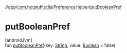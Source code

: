 //[app](../../../index.md)/[com.hotstuff.utils](../index.md)/[PreferenceHelper](index.md)/[putBooleanPref](put-boolean-pref.md)

# putBooleanPref

[androidJvm]\
fun [putBooleanPref](put-boolean-pref.md)(key: [String](https://kotlinlang.org/api/latest/jvm/stdlib/kotlin/-string/index.html), value: [Boolean](https://kotlinlang.org/api/latest/jvm/stdlib/kotlin/-boolean/index.html) = false)
